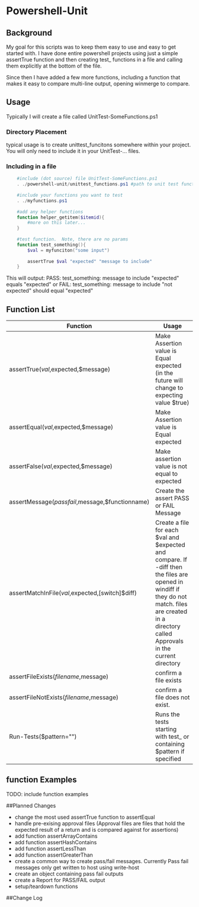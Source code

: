 # Powershell-Unit

## Background
My goal for this scripts was to keep them easy to use and easy to get started with.  I have done entire powershell projects using just a simple assertTrue function and then creating test_ functions in a file and calling them explicitly at the bottom of the file.  

Since then I have added a few more functions, including a function that makes it easy to compare multi-line output, opening winmerge to compare. 

## Usage
Typically I will create a file called UnitTest-SomeFunctions.ps1

### Directory Placement
typical usage is to create unittest_funcitons somewhere within your project.  You will only need to include it in your UnitTest-... files.  

### Including in a file
```PowerShell
    #include (dot source) file UnitTest-SomeFunctions.ps1
	. ./powershell-unit/unittest_functions.ps1 #path to unit test functions
	
	#include your functions you want to test
	. ./myfunctions.ps1
	
	#add any helper functions 
	function helper_getitem($itemid){ 
		#more on this later...
	}
	
	#test function.  Note, there are no params
	function test_something(){
		$val = myfunciton("some input")
		
		assertTrue $val "expected" "message to include"
	} 

```

This will output:
PASS: test_something: message to include "expected" equals "expected"
or
FAIL: test_something: message to include "not expected" should equal "expected"

## Function List

Function | Usage 
-------- | -----
assertTrue($val,$expected,$message) | Make Assertion value is Equal expected (in the future will change to expecting value $true)
assertEqual($val,$expected,$message)| Make Assertion value is Equal expected
assertFalse($val,$expected,$message)| Make assertion value is not equal to expected
assertMessage($passfail,$message,$functionname)| Create the assert PASS or FAIL Message
assertMatchInFile($val,$expected,[switch]$diff)| Create a file for each $val and $expected and compare.  If -diff then the files are opened in windiff if they do not match. files are created in a directory called Approvals in the current directory
assertFileExists($filename,$message)| confirm a file exists
assertFileNotExists($filename,$message)| confirm a file does not exist.
Run-Tests($pattern="")|Runs the tests starting with test_ or containing $pattern if specified

## function Examples
TODO: include function examples
	
##Planned Changes
* change the most used assertTrue function to assertEqual
* handle pre-exising approval files (Approval files are files that hold the expected result of a return and is compared against for assertions)
* add function assertArrayContains
* add function assertHashContains
* add function assertLessThan
* add function assertGreaterThan
* create a common way to create pass/fail messages.  Currently Pass fail messages only get written to host using write-host
* create an object containing pass fail outputs
* create a Report for PASS/FAIL output
* setup/teardown functions


##Change Log